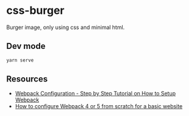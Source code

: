 # css-burger

Burger image, only using css and minimal html.

## Dev mode

```bash
yarn serve
```

## Resources

- [Webpack Configuration - Step by Step Tutorial on How to Setup Webpack](https://www.blog.duomly.com/what-is-webpack-and-how-to-setup-webpack/)
- [How to configure Webpack 4 or 5 from scratch for a basic website](https://dev.to/antonmelnyk/how-to-configure-webpack-from-scratch-for-a-basic-website-46a5)
